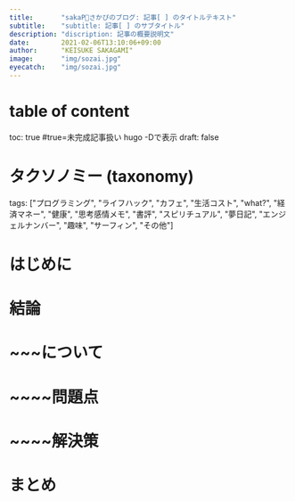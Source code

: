 ```yaml
---
title:       "sakaP🌈さかぴのブログ: 記事[ ] のタイトルテキスト"
subtitle:    "subtitle: 記事[ ] のサブタイトル"
description: "discription: 記事の概要説明文"
date:        2021-02-06T13:10:06+09:00
author:      "KEISUKE SAKAGAMI"
image:       "img/sozai.jpg"
eyecatch:    "img/sozai.jpg"
---
```

# table of content
toc:         true
#true=未完成記事扱い  hugo -Dで表示
draft:       false
# タクソノミー (taxonomy)
tags:        ["プログラミング", "ライフハック", "カフェ", "生活コスト", "what?", "経済マネー", "健康", "思考感情メモ", "書評", "スピリチュアル", "夢日記", "エンジェルナンバー", "趣味", "サーフィン", "その他"]
# はじめに
# 結論
# ~~~について
# ~~~~問題点
# ~~~~解決策
# まとめ